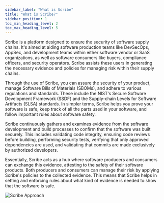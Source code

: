 ```yaml
---
sidebar_label: "What is Scribe"
title: "What is Scribe?"
sidebar_position: 1
toc_min_heading_level: 2
toc_max_heading_level: 5
---
```


<!-- ### What is Scribe? -->

Scribe is a platform designed to ensure the security of software supply chains. It's aimed at aiding software production teams like DevSecOps, AppSec, and development teams within either software vendor or SaaS organizations, as well as software consumers like buyers, compliance officers, and security operators. Scribe assists these users in generating the necessary evidence and policies for managing risk within their supply chains.

Through the use of Scribe, you can assure the security of your product, manage Software Bills of Materials (SBOMs), and adhere to various regulations and standards. These include the NIST's Secure Software Development Framework (SSDF) and the Supply-chain Levels for Software Artifacts (SLSA) standards. In simpler terms, Scribe helps you prove your software is safe, keep track of all the parts used in your software, and follow important rules about software safety.

Scribe continuously gathers and examines evidence from the software development and build processes to confirm that the software was built securely. This includes validating code integrity, ensuring code reviews before building, performing security tests, verifying that only approved dependencies are used, and validating that commits are made exclusively by authorized developers.

Essentially, Scribe acts as a hub where software producers and consumers can exchange this evidence, attesting to the safety of their software products. Both producers and consumers can manage their risk by applying Scribe's policies to the collected evidence. This means that Scribe helps in setting and enforcing rules about what kind of evidence is needed to show that the software is safe.

<!-- <img src="/docs/img/start/scribe-approach.jpg" alt="Scribe Approach"> -->
![Scribe Approach](/img/start/scribe-approach.JPG)